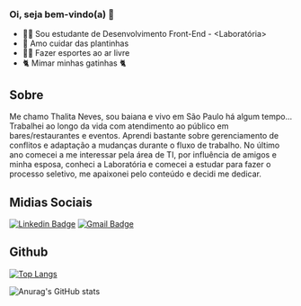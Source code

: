 ### Oi, seja bem-vindo(a) &#127803;

- 👩‍🎓 Sou estudante de Desenvolvimento Front-End - <Laboratória>
- 🌿 Amo cuidar das plantinhas
- 🏃‍♀️ Fazer esportes ao ar livre 
- 🐈 Mimar minhas gatinhas 🐈


## Sobre

Me chamo Thalita Neves, sou baiana e vivo em São Paulo há algum tempo... Trabalhei ao longo da vida com atendimento ao público em bares/restaurantes e eventos. Aprendi bastante sobre gerenciamento de conflitos e adaptação a mudanças durante o fluxo de trabalho. No último ano comecei a me interessar pela área de TI, por influência de amigos e minha esposa, conheci a Laboratória e comecei a estudar para fazer o processo seletivo, me apaixonei pelo conteúdo e decidi me dedicar. 


## Midias Sociais

[![Linkedin Badge](https://ik.imagekit.io/ThalitaNeves95/1727490_linkedin_social_media_job_network_icon__2__UgqTD_eje.png?updatedAt=1629484874968=https://www.linkedin.com/in/thalitanevesdesouza/)](https://www.linkedin.com/in/thalitanevesdesouza/)     [![Gmail Badge](https://ik.imagekit.io/ThalitaNeves95/1873613_contact_email_message_letter_media_icon_9tM9UYXvZ.png?updatedAt=1629484622075&link=mailto:thalita.neves24@)](mailto:thalita.neves24@gmail.com)


## Github

[![Top Langs](https://github-readme-stats.vercel.app/api/top-langs/?username=ThalitaNeves95&theme=react&show_icons=true)](https://github.com/ThalitaNeves95) 


![Anurag's GitHub stats](https://github-readme-stats.vercel.app/api?username=ThalitaNeves95&theme=react&show_icons=true)


